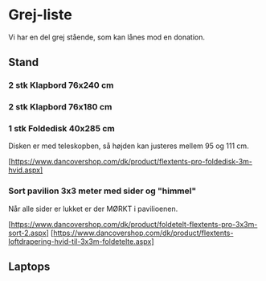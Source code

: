 # Grej-liste

Vi har en del grej stående, som kan lånes mod en donation. 


## Stand

### 2 stk Klapbord 76x240 cm

### 2 stk Klapbord 76x180 cm

### 1 stk Foldedisk 40x285 cm
Disken er med teleskopben, så højden kan justeres mellem 95 og 111 cm.

[https://www.dancovershop.com/dk/product/flextents-pro-foldedisk-3m-hvid.aspx]

### Sort pavilion 3x3 meter med sider og "himmel"
Når alle sider er lukket er der MØRKT i pavilioenen.

[https://www.dancovershop.com/dk/product/foldetelt-flextents-pro-3x3m-sort-2.aspx]
[https://www.dancovershop.com/dk/product/flextents-loftdrapering-hvid-til-3x3m-foldetelte.aspx]

## Laptops

